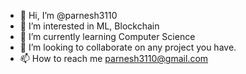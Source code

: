 - 👋 Hi, I’m @parnesh3110
- 👀 I’m interested in ML, Blockchain
- 🌱 I’m currently learning Computer Science
- 💞️ I’m looking to collaborate on any project you have.
- 📫 How to reach me parnesh3110@gmail.com

<!---
parnesh3110/parnesh3110 is a ✨ special ✨ repository because its `README.md` (this file) appears on your GitHub profile.
You can click the Preview link to take a look at your changes.
--->
